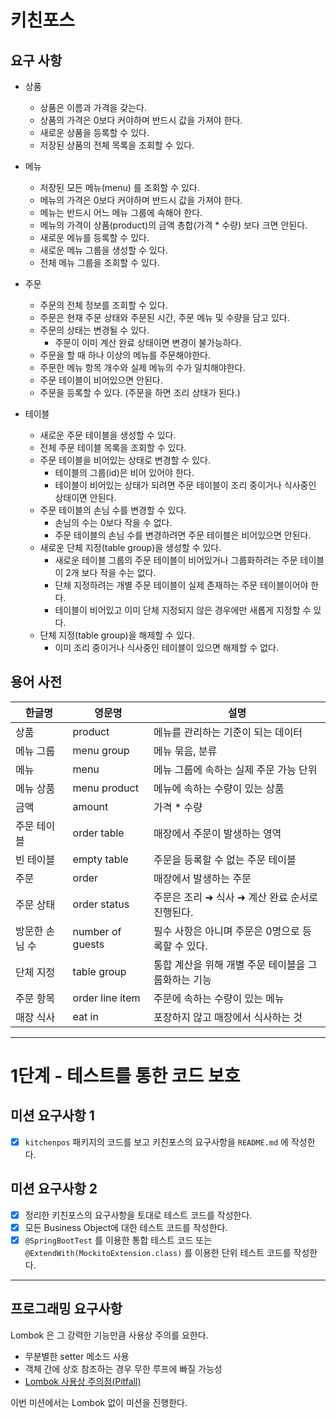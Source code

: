 # 키친포스

## 요구 사항

- 상품
  - 상품은 이름과 가격을 갖는다.
  - 상품의 가격은 0보다 커야하며 반드시 값을 가져야 한다.
  - 새로운 상품을 등록할 수 있다.
  - 저장된 상품의 전체 목록을 조회할 수 있다.

- 메뉴
  - 저장된 모든 메뉴(menu) 를 조회할 수 있다.
  - 메뉴의 가격은 0보다 커야하며 반드시 값을 가져야 한다.
  - 메뉴는 반드시 어느 메뉴 그룹에 속해야 한다.
  - 메뉴의 가격이 상품(product)의 금액 총합(가격 * 수량) 보다 크면 안된다.
  - 새로운 메뉴를 등록할 수 있다.
  - 새로운 메뉴 그룹을 생성할 수 있다.
  - 전체 메뉴 그룹을 조회할 수 있다.

- 주문
  - 주문의 전체 정보를 조회할 수 있다.
  - 주문은 현재 주문 상태와 주문된 시간, 주문 메뉴 및 수량을 담고 있다.
  - 주문의 상태는 변경될 수 있다.
    - 주문이 이미 계산 완료 상태이면 변경이 불가능하다.
  - 주문을 할 때 하나 이상의 메뉴를 주문해야한다.
  - 주문한 메뉴 항목 개수와 실제 메뉴의 수가 일치해야한다.
  - 주문 테이블이 비어있으면 안된다.
  - 주문을 등록할 수 있다. (주문을 하면 조리 상태가 된다.)

- 테이블
  - 새로운 주문 테이블을 생성할 수 있다.
  - 전체 주문 테이블 목록을 조회할 수 있다.
  - 주문 테이블을 비어있는 상태로 변경할 수 있다.
    - 테이블의 그룹(id)은 비어 있어야 한다.
    - 테이블이 비어있는 상태가 되려면 주문 테이블이 조리 중이거나 식사중인 상태이면 안된다.
  - 주문 테이블의 손님 수를 변경할 수 있다.
    - 손님의 수는 0보다 작을 수 없다.
    - 주문 테이블의 손님 수를 변경하려면 주문 테이블은 비어있으면 안된다.
  - 새로운 단체 지정(table group)을 생성할 수 있다.
    - 새로운 테이블 그룹의 주문 테이블이 비어있거나 그룹화하려는 주문 테이블이 2개 보다 작을 수는 없다.
    - 단체 지정하려는 개별 주문 테이블이 실제 존재하는 주문 테이블이어야 한다.
    - 테이블이 비어있고 이미 단체 지정되지 않은 경우에만 새롭게 지정할 수 있다.
  - 단체 지정(table group)을 해제할 수 있다.
    - 이미 조리 중이거나 식사중인 테이블이 있으면 해제할 수 없다.

## 용어 사전

| 한글명 | 영문명 | 설명 |
| --- | --- | --- |
| 상품 | product | 메뉴를 관리하는 기준이 되는 데이터 |
| 메뉴 그룹 | menu group | 메뉴 묶음, 분류 |
| 메뉴 | menu | 메뉴 그룹에 속하는 실제 주문 가능 단위 |
| 메뉴 상품 | menu product | 메뉴에 속하는 수량이 있는 상품 |
| 금액 | amount | 가격 * 수량 |
| 주문 테이블 | order table | 매장에서 주문이 발생하는 영역 |
| 빈 테이블 | empty table | 주문을 등록할 수 없는 주문 테이블 |
| 주문 | order | 매장에서 발생하는 주문 |
| 주문 상태 | order status | 주문은 조리 ➜ 식사 ➜ 계산 완료 순서로 진행된다. |
| 방문한 손님 수 | number of guests | 필수 사항은 아니며 주문은 0명으로 등록할 수 있다. |
| 단체 지정 | table group | 통합 계산을 위해 개별 주문 테이블을 그룹화하는 기능 |
| 주문 항목 | order line item | 주문에 속하는 수량이 있는 메뉴 |
| 매장 식사 | eat in | 포장하지 않고 매장에서 식사하는 것 |

---

# 1단계 - 테스트를 통한 코드 보호

## 미션 요구사항 1

- [x] `kitchenpos` 패키지의 코드를 보고 키친포스의 요구사항을 `README.md` 에 작성한다.

## 미션 요구사항 2

- [x] 정리한 키친포스의 요구사항을 토대로 테스트 코드를 작성한다.
- [x] 모든 Business Object에 대한 테스트 코드를 작성한다.
- [x] `@SpringBootTest` 를 이용한 통합 테스트 코드 또는 `@ExtendWith(MockitoExtension.class)` 를 이용한 단위 테스트 코드를 작성한다.

---

## 프로그래밍 요구사항

Lombok 은 그 강력한 기능만큼 사용상 주의를 요한다.

- 무분별한 setter 메소드 사용
- 객체 간에 상호 참조하는 경우 무한 루프에 빠질 가능성
- [Lombok 사용상 주의점(Pitfall)](https://kwonnam.pe.kr/wiki/java/lombok/pitfall)

이번 미션에서는 Lombok 없이 미션을 진행한다.
